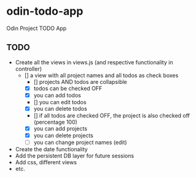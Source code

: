 # odin-todo-app
Odin Project TODO App
## TODO
- Create all the views in views.js (and respective functionality in controller)
  - [] a view with all project names and all todos as check boxes
    - [] projects AND todos are collapsible
    - [x] todos can be checked OFF
    - [x] you can add todos
    - [] you can edit todos
    - [x] you can delete todos
    - [] if all todos are checked OFF, the project is also checked off (percentage 100)
    - [x] you can add projects
    - [x] you can delete projects
    - [ ] you can change project names (edit)
- Create the date functionality
- Add the persistent DB layer for future sessions
- Add css, different views
- etc.
